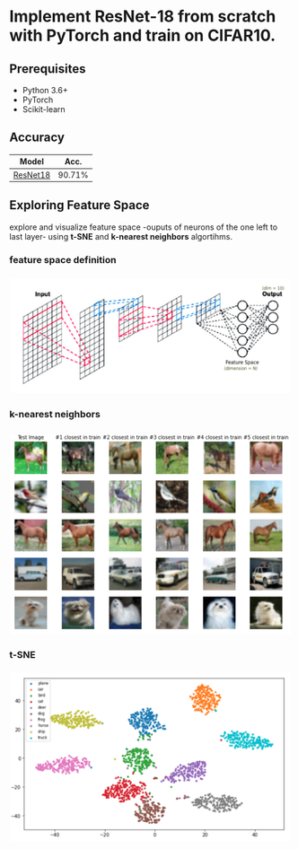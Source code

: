 # Implement ResNet-18 from scratch with PyTorch and train on CIFAR10.


## Prerequisites
- Python 3.6+
- PyTorch
- Scikit-learn



## Accuracy
| Model             | Acc.        |
| ----------------- | ----------- |
| [ResNet18](https://arxiv.org/abs/1512.03385)          | 90.71%      |

## Exploring Feature Space
explore and visualize feature space -ouputs of neurons of the one left to last layer- using **t-SNE** and **k-nearest neighbors** algortihms.

### feature space definition
<h3 align="center">
  <img src="Images/feature_space.png" width="500">
</h3>



### k-nearest neighbors
<h3 align="center">
  <img src="Images/knn.png" width="500">
</h3>

### t-SNE
<h3 align="center">
  <img src="Images/t-SNE.png" width="500">
</h3>

